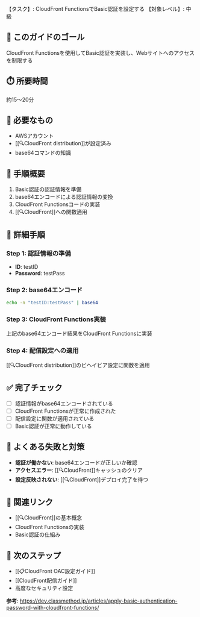 【タスク】: CloudFront FunctionsでBasic認証を設定する
【対象レベル】: 中級

## 🎯 このガイドのゴール
CloudFront Functionsを使用してBasic認証を実装し、Webサイトへのアクセスを制限する

## ⏱️ 所要時間
約15〜20分

## 🧰 必要なもの
- AWSアカウント
- [[🔍CloudFront distribution]]が設定済み
- base64コマンドの知識

## 📝 手順概要
1. Basic認証の認証情報を準備
2. base64エンコードによる認証情報の変換
3. CloudFront Functionsコードの実装
4. [[🔍CloudFront]]への関数適用

## 🔧 詳細手順

### Step 1: 認証情報の準備
- **ID**: testID
- **Password**: testPass

### Step 2: base64エンコード
```bash
echo -n "testID:testPass" | base64
```

### Step 3: CloudFront Functions実装
上記のbase64エンコード結果をCloudFront Functionsに実装

### Step 4: 配信設定への適用
[[🔍CloudFront distribution]]のビヘイビア設定に関数を適用

## ✅ 完了チェック
- [ ] 認証情報がbase64エンコードされている
- [ ] CloudFront Functionsが正常に作成された
- [ ] 配信設定に関数が適用されている
- [ ] Basic認証が正常に動作している

## 🚨 よくある失敗と対策
- **認証が働かない**: base64エンコードが正しいか確認
- **アクセスエラー**: [[🔍CloudFront]]キャッシュのクリア
- **設定反映されない**: [[🔍CloudFront]]デプロイ完了を待つ

## 🔄 関連リンク
- [[🔍CloudFront]]の基本概念
- CloudFront Functionsの実装
- Basic認証の仕組み

## 🚀 次のステップ
- [[📋CloudFront OAC設定ガイド]]
- [[CloudFront配信ガイド]]
- 高度なセキュリティ設定

**参考**: https://dev.classmethod.jp/articles/apply-basic-authentication-password-with-cloudfront-functions/